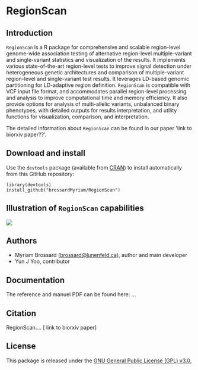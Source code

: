 # RegionScan

## Introduction
`RegionScan` is a R package for comprehensive and scalable region-level genome-wide association testing of alternative region-level multiple-variant and single-variant statistics and visualization of the results. It implements various state-of-the-art region-level tests to improve signal detection under heterogeneous genetic architectures and comparison of multiple-variant region-level and single-variant test results. It leverages LD-based genomic partitioning for LD-adaptive region definition. `RegionScan` is compatible with VCF input file format, and accommodates parallel region-level processing and analysis to improve computational time and memory efficiency. It also provide options for analysis of multi-allelic variants, unbalanced binary phenotypes, with detailed outputs for results interpretation, and utility functions for visualization, comparison, and interpretation.

The detailed information about `RegionScan` can be found in our paper 'link to biorxiv paper??'.

## Download and install
Use the `devtools` package (available from
[CRAN](http://cran-r.c3sl.ufpr.br/web/packages/devtools/index.html)) to
install automatically from this GitHub repository:

```{r, eval=TRUE}
library(devtools)
install_github("brossardMyriam/RegionScan")
```
## Illustration of `RegionScan` capabilities
 <img src="https://github.com/brossardMyriam/RegionScan/blob/main/Fig1_Sept12_CIHR.gif" />

## Authors
- Myriam Brossard (brossard@lunenfeld.ca), author and main developer
- Yun J Yoo, contributor

## Documentation 
The reference and manuel PDF can be found here: ...

## Citation
RegionScan.... [ link to biorxiv paper]

## License
This package is released under the [GNU General Public License (GPL) v3.0.](https://www.gnu.org/licenses/gpl-3.0.html)
